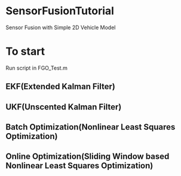 # SensorFusionTutorial
Sensor Fusion with Simple 2D Vehicle Model

# To start
Run script in FGO_Test.m

## EKF(Extended Kalman Filter)

## UKF(Unscented Kalman Filter)

## Batch Optimization(Nonlinear Least Squares Optimization)

## Online Optimization(Sliding Window based Nonlinear Least Squares Optimization)